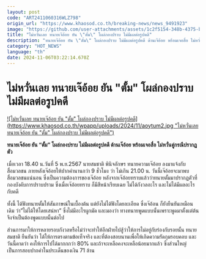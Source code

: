 ```yaml
---
layout: post
code: "ART2411060316WLZ798"
origin_url: "https://www.khaosod.co.th/breaking-news/news_9491923"
image: "https://github.com/user-attachments/assets/1c2f5154-348b-4375-b8ec-485fa22b74de"
title: "ไม่หวั่นเลย ทนายเจ๊อ้อย ยัน \"ตั้ม\" โผล่กองปราบ ไม่มีผลต่อรูปคดี"
description: "ทนายเจ๊อ้อย ยัน \"ตั้ม\" โผล่กองปราบ ไม่มีผลต่อรูปคดี ด้านเจ๊อ้อย พร้อมเจอสื่อ ไม่หวั่นคู่กรณีปรากฏตัว"
category: "HOT_NEWS"
language: "th"
date: 2024-11-06T03:22:14.670Z
---
```


# ไม่หวั่นเลย ทนายเจ๊อ้อย ยัน "ตั้ม" โผล่กองปราบ ไม่มีผลต่อรูปคดี

[![ไม่หวั่นเลย ทนายเจ๊อ้อย ยัน "ตั้ม" โผล่กองปราบ ไม่มีผลต่อรูปคดี](https://www.khaosod.co.th/wpapp/uploads/2024/11/aoytum2.jpg "ไม่หวั่นเลย ทนายเจ๊อ้อย ยัน "ตั้ม" โผล่กองปราบ ไม่มีผลต่อรูปคดี")](https://www.khaosod.co.th/wpapp/uploads/2024/11/aoytum2.jpg)

**ทนายเจ๊อ้อย ยัน “ตั้ม” โผล่กองปราบ ไม่มีผลต่อรูปคดี ด้านเจ๊อ้อย พร้อมเจอสื่อ ไม่หวั่นคู่กรณีปรากฏตัว**

เมื่อเวลา 18.40 น.วันที่ 5 พ.ย.2567 นายสมชาติ พินิจอักษร ทนายความเจ๊อ้อย ลงมาแจ้งกับสื่อมวลชน ภายหลังเจ๊อ้อยให้ปากคำนานกว่า 9 ชั่วโมง ว่า ไม่เกิน 21.00 น. วันนี้เจ๊อ้อยจะมาพบสื่อมวลชนแน่นอน ซึ่งเป็นความต้องการของเจ๊อ้อย หลังจากเจ๊อ้อยทราบแล้วว่าทนายตั้มมาปรากฎตัวที่กองบังคับการปราบปราม ซึ่งเมื่อเจ๊อ้อยทราบ ก็มีสีหน้าเรียบเฉย ไม่ได้กังวลอะไร และไม่ได้มีผลอะไรกับคดี

ทั้งนี้ ได้ฟังทนายตั้มให้สัมภาษณ์ในเบื้องต้น แต่ยังไม่ได้ฟังโดยละเอียด ซึ่งเจ๊อ้อน ก็ยังยืนยันเหมือนเดิม ว่า”ไม่ได้ให้โดยเสน่หา” ซึ่งไม่มีอะไรผูกมัด และมองว่า ทางทนายพูดแบบนั้นเพราะพูดมาตั้งแต่ต้น จึงจำเป็นต้องพูดแบบนั้นต่อไป



ส่วนการมาให้การหลายรอบกังวลหรือไม่ว่าจะทำให้อีกฝ่ายไปสู้ว่าให้การไม่อยู่กับร่องกับรอยนั้น ทนายสมชาติ ยืนยันว่า ได้ให้การตรงตามข้อเท็จจริง และที่ต้องสอบนานเพื่อให้เกิดความรัดกุมรอบคอบ และวันนี้คาดว่า คงให้การไปได้มากกกว่า 80% และถ้าจะเหลือคงจะเหลือน้อยมากแล้ว ซึ่งส่วนใหญ่เป็นการสอบปากคำในประเด็นของเงิน 71 ล้าน
